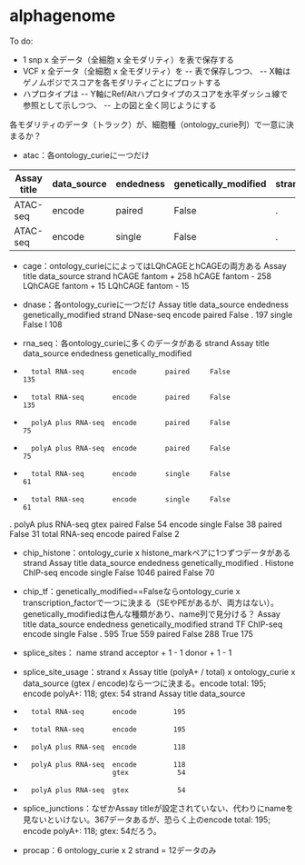 # alphagenome
To do:
- 1 snp x 全データ（全細胞 x 全モダリティ）を表で保存する
- VCF x 全データ（全細胞 x 全モダリティ）を
-- 表で保存しつつ、
-- X軸はゲノムポジでスコアを各モダリティごとにプロットする
- ハプロタイプは
-- Y軸にRef/Altハプロタイプのスコアを水平ダッシュ線で参照として示しつつ、
-- 上の図と全く同じようにする

各モダリティのデータ（トラック）が、細胞種（ontology_curie列）で一意に決まるか？
- atac：各ontology_curieに一つだけ

| Assay title | data\_source | endedness | genetically\_modified | strand | count |
| ----------- | ------------ | --------- | --------------------- | ------ | ----- |
| ATAC-seq    | encode       | paired    | False                 | .      | 166   |
| ATAC-seq    | encode       | single    | False                 | .      | 1     |

- cage：ontology_curieにによってはLQhCAGEとhCAGEの両方ある
Assay title  data_source  strand
hCAGE        fantom       +       258
hCAGE        fantom       -       258
LQhCAGE      fantom       +        15
LQhCAGE      fantom       -        15
  
- dnase：各ontology_curieに一つだけ
Assay title  data_source  endedness  genetically_modified  strand
DNase-seq    encode       paired     False                 .       197
                          single     False                 l       108
  
- rna_seq：各ontology_curieに多くのデータがある
strand  Assay title         data_source  endedness  genetically_modified
+       total RNA-seq       encode       paired     False                   135
-       total RNA-seq       encode       paired     False                   135
+       polyA plus RNA-seq  encode       paired     False                    75
-       polyA plus RNA-seq  encode       paired     False                    75
+       total RNA-seq       encode       single     False                    61
-       total RNA-seq       encode       single     False                    61
.       polyA plus RNA-seq  gtex         paired     False                    54
                            encode       single     False                    38
                                         paired     False                    31
        total RNA-seq       encode       paired     False                     2
        
- chip_histone：ontology_curie x histone_markペアに1つずつデータがある
strand  Assay title       data_source  endedness  genetically_modified
.       Histone ChIP-seq  encode       single     False                   1046
                                       paired     False                     70

- chip_tf：genetically_modified==Falseならontology_curie x transcription_factorで一つに決まる（SEやPEがあるが、両方はない）。genetically_modifiedは色んな種類があり、name列で見分ける？
Assay title  data_source  endedness  genetically_modified  strand
TF ChIP-seq  encode       single     False                 .       595
                                     True                          559
                          paired     False                         288
                                     True                          175

- splice_sites：
name      strand
acceptor  +         1
          -         1
donor     +         1
          -         1
  
- splice_site_usage：strand x Assay title (polyA+ / total) x ontology_curie x data_source (gtex / encode)なら一つに決まる。encode total: 195; encode polyA+: 118; gtex: 54
strand  Assay title         data_source
-       total RNA-seq       encode         195
+       total RNA-seq       encode         195
-       polyA plus RNA-seq  encode         118
+       polyA plus RNA-seq  encode         118
                            gtex            54
-       polyA plus RNA-seq  gtex            54
  
- splice_junctions：なぜかAssay titleが設定されていない、代わりにnameを見ないといけない。367データあるが、恐らく上のencode total: 195; encode polyA+: 118; gtex: 54だろう。

- procap：6 ontology_curie x 2 strand = 12データのみ
